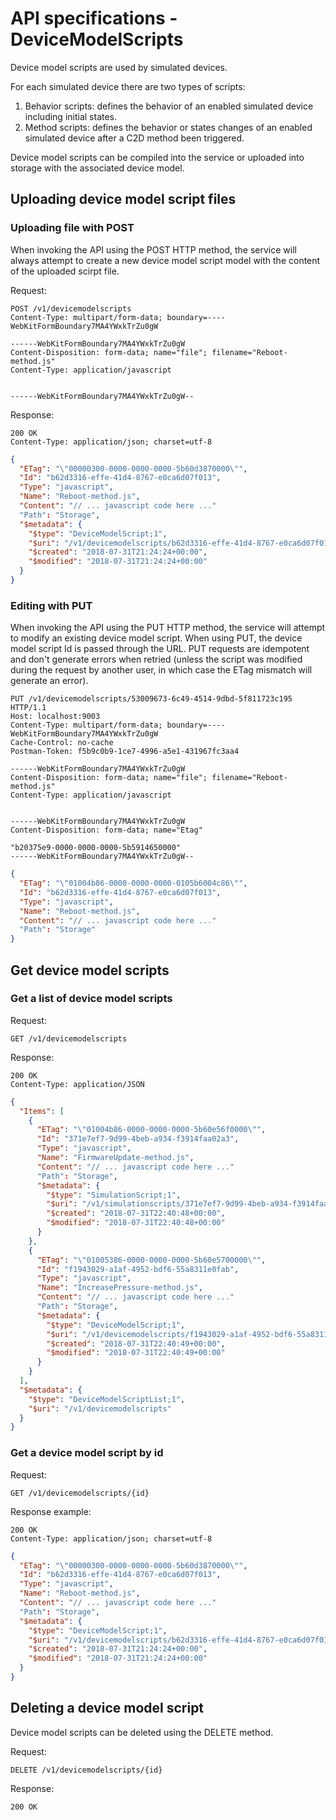 API specifications - DeviceModelScripts
=======================================

Device model scripts are used by simulated devices.

For each simulated device there are two types of scripts:

1. Behavior scripts: defines the behavior of an enabled simulated 
device including initial states.
2. Method scripts: defines the behavior or states changes of an 
enabled simulated device after a C2D method been triggered.

Device model scripts can be compiled into the service or uploaded into 
storage with the associated device model.

## Uploading device model script files

### Uploading file with POST

When invoking the API using the POST HTTP method, the service will always
attempt to create a new device model script model with the content of the
uploaded scirpt file.

Request:
```
POST /v1/devicemodelscripts
Content-Type: multipart/form-data; boundary=----WebKitFormBoundary7MA4YWxkTrZu0gW

------WebKitFormBoundary7MA4YWxkTrZu0gW
Content-Disposition: form-data; name="file"; filename="Reboot-method.js"
Content-Type: application/javascript


------WebKitFormBoundary7MA4YWxkTrZu0gW--
```

Response:
```
200 OK
Content-Type: application/json; charset=utf-8
```
```json
{
  "ETag": "\"00000300-0000-0000-0000-5b60d3870000\"",
  "Id": "b62d3316-effe-41d4-8767-e0ca6d07f013",
  "Type": "javascript",
  "Name": "Reboot-method.js",
  "Content": "// ... javascript code here ..."
  "Path": "Storage",
  "$metadata": {
    "$type": "DeviceModelScript;1",
    "$uri": "/v1/devicemodelscripts/b62d3316-effe-41d4-8767-e0ca6d07f013",
    "$created": "2018-07-31T21:24:24+00:00",
    "$modified": "2018-07-31T21:24:24+00:00"
  }
}
```

### Editing with PUT

When invoking the API using the PUT HTTP method, the service will attempt to
modify an existing device model script. When using PUT, the device model script
Id is passed through the URL. PUT requests are idempotent and don't generate 
errors when retried (unless the script was modified during the request by 
another user, in which case the ETag mismatch will generate an error).

```
PUT /v1/devicemodelscripts/53009673-6c49-4514-9dbd-5f811723c195 HTTP/1.1
Host: localhost:9003
Content-Type: multipart/form-data; boundary=----WebKitFormBoundary7MA4YWxkTrZu0gW
Cache-Control: no-cache
Postman-Token: f5b9c0b9-1ce7-4996-a5e1-431967fc3aa4

------WebKitFormBoundary7MA4YWxkTrZu0gW
Content-Disposition: form-data; name="file"; filename="Reboot-method.js"
Content-Type: application/javascript


------WebKitFormBoundary7MA4YWxkTrZu0gW
Content-Disposition: form-data; name="Etag"

"b20375e9-0000-0000-0000-5b5914650000"
------WebKitFormBoundary7MA4YWxkTrZu0gW--
```
```json
{
  "ETag": "\"01004b86-0000-0000-0000-0105b6004c86\"",
  "Id": "b62d3316-effe-41d4-8767-e0ca6d07f013",
  "Type": "javascript",
  "Name": "Reboot-method.js",
  "Content": "// ... javascript code here ..."
  "Path": "Storage"
}
```

## Get device model scripts

### Get a list of device model scripts

Request:
```
GET /v1/devicemodelscripts
```

Response:
```
200 OK
Content-Type: application/JSON
```
```json
{
  "Items": [
    {
      "ETag": "\"01004b86-0000-0000-0000-5b60e56f0000\"",
      "Id": "371e7ef7-9d99-4beb-a934-f3914faa02a3",
      "Type": "javascript",
      "Name": "FirmwareUpdate-method.js",
      "Content": "// ... javascript code here ..."
	  "Path": "Storage",
      "$metadata": {
        "$type": "SimulationScript;1",
        "$uri": "/v1/simulationscripts/371e7ef7-9d99-4beb-a934-f3914faa02a3",
        "$created": "2018-07-31T22:40:48+00:00",
        "$modified": "2018-07-31T22:40:48+00:00"
      }
    },
    {
      "ETag": "\"01005386-0000-0000-0000-5b60e5700000\"",
      "Id": "f1943029-a1af-4952-bdf6-55a8311e0fab",
      "Type": "javascript",
      "Name": "IncreasePressure-method.js",
      "Content": "// ... javascript code here ..."
	  "Path": "Storage",
      "$metadata": {
        "$type": "DeviceModelScript;1",
        "$uri": "/v1/devicemodelscripts/f1943029-a1af-4952-bdf6-55a8311e0fab",
        "$created": "2018-07-31T22:40:49+00:00",
        "$modified": "2018-07-31T22:40:49+00:00"
      }
    }
  ],
  "$metadata": {
    "$type": "DeviceModelScriptList;1",
    "$uri": "/v1/devicemodelscripts"
  }
}
```

### Get a device model script by id

Request:
```
GET /v1/devicemodelscripts/{id}
```

Response example:
```
200 OK
Content-Type: application/json; charset=utf-8
```
```json
{
  "ETag": "\"00000300-0000-0000-0000-5b60d3870000\"",
  "Id": "b62d3316-effe-41d4-8767-e0ca6d07f013",
  "Type": "javascript",
  "Name": "Reboot-method.js",
  "Content": "// ... javascript code here ..."
  "Path": "Storage",
  "$metadata": {
    "$type": "DeviceModelScript;1",
    "$uri": "/v1/devicemodelscripts/b62d3316-effe-41d4-8767-e0ca6d07f013",
    "$created": "2018-07-31T21:24:24+00:00",
    "$modified": "2018-07-31T21:24:24+00:00"
  }
}
```

## Deleting a device model script

Device model scripts can be deleted using the DELETE method.

Request:
```
DELETE /v1/devicemodelscripts/{id}
```
Response:
```
200 OK
```
